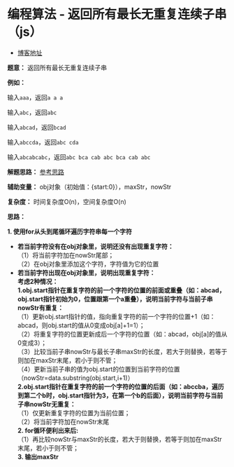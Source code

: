 # 编程算法 - 返回所有最长无重复连续子串（js）

- [博客地址](https://www.jianshu.com/p/58ce8d304800)

**题意：**
返回所有最长无重复连续子串

**例如：**

输入`aaa`，返回`a a a`

输入`abc`，返回`abc`

输入`abcad`，返回`bcad`

输入`abccda`，返回`abc cda`

输入`abcabcabc`，返回`abc bca cab abc bca cab abc`

**解题思路：**
[参考思路](https://www.cnblogs.com/haozhengfei/p/d0906ebc98f7b6eaecb3ecd738dc78ac.html)

**辅助变量：**
obj对象（初始值：{start:0}），maxStr，nowStr

**复杂度：**
时间复杂度O(n)，空间复杂度O(n)

**思路：**

**1. 使用for从头到尾循环遍历字符串每一个字符**<br>
* **若当前字符没有在obj对象里，说明还没有出现重复字符：**<br>
（1）将当前字符加在nowStr尾部；<br>
（2）在obj对象里添加这个字符，字符值为它的位置<br>
* **若当前字符出现在obj对象里，说明出现重复字符：**<br>
**考虑2种情况：**<br>
**1.obj.start指针在重复字符的前一个字符的位置的前面或重叠（如：abcad，obj.start指针初始为0，位置跟第一个a重叠），说明当前字符与当前子串nowStr有重复：**<br>
（1）更新obj.start指针的值，指向重复字符的前一个字符的位置+1（如：abcad，则obj.start的值从0变成obj[a]+1=1）；<br>
（2）将重复字符的位置更新成后一个字符的位置（如：abcad，obj[a]的值从0变成3）；<br>
（3）比较当前子串nowStr与最长子串maxStr的长度，若大于则替换，若等于则加在maxStr末尾，若小于则不管；<br>
（4）更新当前子串的值为obj.start的位置到当前字符的位置（nowStr=data.substring(obj.start,i+1)）<br>
**2.obj.start指针在重复字符的前一个字符的位置的后面（如：abccba，遍历到第二个b时，obj.start指针为3，在第一个b的后面），说明当前字符与当前子串nowStr无重复：**<br>
（1）仅更新重复字符的位置为当前位置；<br>
（2）将当前字符加在nowStr末尾<br>
**2. for循环便利出来后:**<br>
（1）再比较nowStr与maxStr的长度，若大于则替换，若等于则加在maxStr末尾，若小于则不管；<br>
**3. 输出maxStr**
